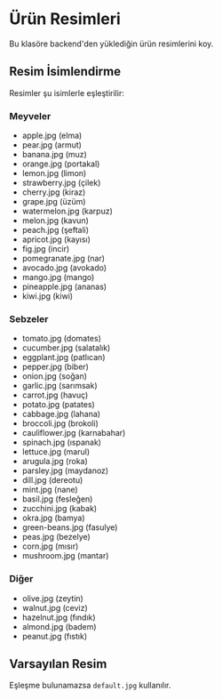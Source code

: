 # Ürün Resimleri

Bu klasöre backend'den yüklediğin ürün resimlerini koy.

## Resim İsimlendirme

Resimler şu isimlerle eşleştirilir:

### Meyveler

- apple.jpg (elma)
- pear.jpg (armut)
- banana.jpg (muz)
- orange.jpg (portakal)
- lemon.jpg (limon)
- strawberry.jpg (çilek)
- cherry.jpg (kiraz)
- grape.jpg (üzüm)
- watermelon.jpg (karpuz)
- melon.jpg (kavun)
- peach.jpg (şeftali)
- apricot.jpg (kayısı)
- fig.jpg (incir)
- pomegranate.jpg (nar)
- avocado.jpg (avokado)
- mango.jpg (mango)
- pineapple.jpg (ananas)
- kiwi.jpg (kiwi)

### Sebzeler

- tomato.jpg (domates)
- cucumber.jpg (salatalık)
- eggplant.jpg (patlıcan)
- pepper.jpg (biber)
- onion.jpg (soğan)
- garlic.jpg (sarımsak)
- carrot.jpg (havuç)
- potato.jpg (patates)
- cabbage.jpg (lahana)
- broccoli.jpg (brokoli)
- cauliflower.jpg (karnabahar)
- spinach.jpg (ıspanak)
- lettuce.jpg (marul)
- arugula.jpg (roka)
- parsley.jpg (maydanoz)
- dill.jpg (dereotu)
- mint.jpg (nane)
- basil.jpg (fesleğen)
- zucchini.jpg (kabak)
- okra.jpg (bamya)
- green-beans.jpg (fasulye)
- peas.jpg (bezelye)
- corn.jpg (mısır)
- mushroom.jpg (mantar)

### Diğer

- olive.jpg (zeytin)
- walnut.jpg (ceviz)
- hazelnut.jpg (fındık)
- almond.jpg (badem)
- peanut.jpg (fıstık)

## Varsayılan Resim

Eşleşme bulunamazsa `default.jpg` kullanılır.
